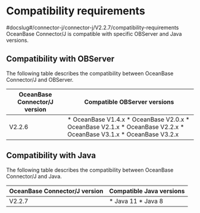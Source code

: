 Compatibility requirements 
===============================================
#docslug#/connector-j/connector-j/V2.2.7/compatibility-requirements
OceanBase Connector/J is compatible with specific OBServer and Java versions. 

Compatibility with OBServer 
---------------------------------------------

The following table describes the compatibility between OceanBase Connector/J and OBServer. 


| **OceanBase Connector/J version** |                                                                                                                                                           **Compatible OBServer versions**                                                                                                                                                            |
|---------------------------------------|-------------------------------------------------------------------------------------------------------------------------------------------------------------------------------------------------------------------------------------------------------------------------------------------------------------------------------------------------------|
| V2.2.6                                | * OceanBase V1.4.x   * OceanBase V2.0.x   * OceanBase V2.1.x   * OceanBase V2.2.x   * OceanBase V3.1.x   * OceanBase V3.2.x    |



Compatibility with Java 
-----------------------------------------

The following table describes the compatibility between OceanBase Connector/J and Java. 


| **OceanBase Connector/J version** |                                        **Compatible Java versions**                                        |
|---------------------------------------|------------------------------------------------------------------------------------------------------------|
| V2.2.7                | * Java 11   * Java 8    |



